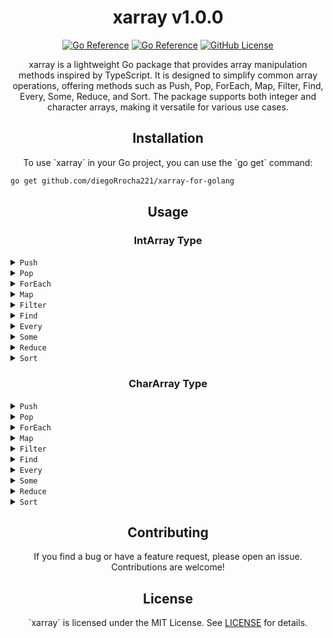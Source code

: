 <h1 align="center">xarray v1.0.0</h1>

<p align="center">
  <a href="https://goreportcard.com/report/github.com/diegorrocha221/xarray-for-golang"><img src="https://goreportcard.com/badge/github.com/diegorrocha221/xarray-for-golang" alt="Go Reference"></a>
  <a href="https://pkg.go.dev/github.com/diegoRrocha221/xarray-for-golang"><img src="https://pkg.go.dev/badge/github.com/diegoRrocha221/xarray-for-golang.svg" alt="Go Reference"></a>
  <a href="https://github.com/diegoRrocha221/xarray-for-golang/blob/main/LICENSE"><img src="https://img.shields.io/github/license/diegoRrocha221/xarray-for-golang" alt="GitHub License"></a>
</p>

<p align="center">xarray is a lightweight Go package that provides array manipulation methods inspired by TypeScript. It is designed to simplify common array operations, offering methods such as Push, Pop, ForEach, Map, Filter, Find, Every, Some, Reduce, and Sort. The package supports both integer and character arrays, making it versatile for various use cases.</p>

<h2 align="center">Installation</h2>

<p align="center">To use `xarray` in your Go project, you can use the `go get` command:</p>

```bash
go get github.com/diegoRrocha221/xarray-for-golang
```
<h2 align="center">Usage</h2>
<h3 align="center">IntArray Type</h3>
<details>
<summary><code>Push</code></summary>

```bash
// Push values to the array
arr.Push(1)
arr.Push(2)
arr.Push(3)
```
Appends the specified values to the end of the integer array.

</details>
<details>
<summary><code>Pop</code></summary>

```bash
// Pop a value from the array
popped := arr.Pop()
```
Removes and returns the last element from the integer array.
</details>
<details>
<summary><code>ForEach</code></summary>

```bash
// Iterate over the array
arr.ForEach(func(value int) {
    // Your callback logic here
})
```

Executes a provided function once for each element in the integer array.
</details>
<details>
<summary><code>Map</code></summary>

```bash
// Map values in the array
mapped := arr.Map(func(value int) int {
    return value * 2
})
```
Creates a new integer array with the results of calling a provided function on every element in the array.
</details>
<details>
<summary><code>Filter</code></summary>

```bash
// Filter values in the array
filtered := arr.Filter(func(value int) bool {
    return value%2 == 0
})
```

Creates a new integer array with all elements that pass the test implemented by the provided function.
</details>
<details>
<summary><code>Find</code></summary>

```bash
// Find a specific value in the array
found := arr.Find(func(value int) bool {
    return value > 1
})
```
 Returns the first element in the array that satisfies the provided testing function.
</details>
<details>
<summary><code>Every</code></summary>


```bash
// Check if every element satisfies a condition
allSatisfy := arr.Every(func(value int) bool {
    return value > 0
})
```
Tests whether all elements in the array pass the test implemented by the provided function.
</details>
<details>
<summary><code>Some</code></summary>

```bash
// Check if any element satisfies a condition
someSatisfy := arr.Some(func(value int) bool {
    return value == 2
})
```
Tests whether at least one element in the array passes the test implemented by the provided function.
</details>
<details>
<summary><code>Reduce</code></summary>

```bash
// Reduce the array to a single value
reduced := arr.Reduce(func(acc, value int) int {
    return acc + value
}, 0)
```
Applies a function against an accumulator and each element in the array (from left to right) to reduce it to a single value.
</details>
<details>
<summary><code>Sort</code></summary>

```bash
// Sort the array
arr.Sort()
```
 Sorts the elements of the array in ascending order.
</details>
<h3 align="center">CharArray Type</h3>
<details>
<summary><code>Push</code></summary>

```bash
// Push a value to the array
charArr.Push('d')
```
Description: Appends the specified character to the end of the character array.
</details>
<details>
<summary><code>Pop</code></summary>

```bash
// Pop a value from the array
popped := charArr.Pop()
```

Removes and returns the last character from the character array.
</details>
<details>
<summary><code>ForEach</code></summary>

```bash
// Iterate over the array
charArr.ForEach(func(value int) {
    // Your callback logic here
})
```
Executes a provided function once for each character in the character array.
</details>
<details>
<summary><code>Map</code></summary>

```bash
// Map values in the array
mapped := charArr.Map(func(value int) int {
    return value + 1
})
```
Creates a new character array with the results of calling a provided function on every character in the array.
</details>
<details>
<summary><code>Filter</code></summary>

```bash
// Filter values in the array
filtered := charArr.Filter(func(value int) bool {
    return value%2 == 0
})
```
Creates a new character array with all characters that pass the test implemented by the provided function.
</details>
<details>
<summary><code>Find</code></summary>

```bash
// Find a specific value in the array
found := charArr.Find(func(value int) bool {
    return value > 'c'
})
```

Returns the first character in the array that satisfies the provided testing function.
</details>
<details>
<summary><code>Every</code></summary>

```bash
// Check if every character satisfies a condition
allSatisfy := charArr.Every(func(value int) bool {
    return value >= 'a'
})
```
 Tests whether all characters in the array pass the test implemented by the provided function.
</details>
<details>
<summary><code>Some</code></summary>

```bash
// Check if any character satisfies a condition
someSatisfy := charArr.Some(func(value int) bool {
    return value > 'c'
})
```

Tests whether at least one character in the array passes the test implemented by the provided function.
</details>
<details>
<summary><code>Reduce</code></summary>

```bash
// Reduce the array to a single value
reduced := charArr.Reduce(func(acc, value int) int {
    return acc + int(value)
}, 0)
```

Applies a function against an accumulator and each character in the array (from left to right) to reduce it to a single value.
</details>
<details>
<summary><code>Sort</code></summary>

```bash
// Sort the array
charArr.Sort()
```

Description: Sorts the characters of the array in ascending order.
</details>
<h2 align="center">Contributing</h2>
<p align="center">If you find a bug or have a feature request, please open an issue. Contributions are welcome!</p>
<h2 align="center">License</h2>
<p align="center">`xarray` is licensed under the MIT License. See <a href="https://github.com/diegoRrocha221/xarray-for-golang/blob/main/LICENSE">LICENSE</a> for details.</p>
